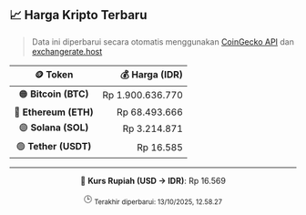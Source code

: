 

<!-- HARGA_KRIPTO -->
## 📈 Harga Kripto Terbaru

> Data ini diperbarui secara otomatis menggunakan [CoinGecko API](https://www.coingecko.com/) dan [exchangerate.host](https://exchangerate.host/)

<div align="center">

| 🪙 Token | 💰 Harga (IDR) |
|:------:|---------------:|
| 🟠 **Bitcoin (BTC)**   | Rp 1.900.636.770 |
| 🔵 **Ethereum (ETH)**  | Rp 68.493.666 |
| 🟣 **Solana (SOL)**    | Rp 3.214.871 |
| 🟢 **Tether (USDT)**   | Rp 16.585 |

---

💱 **Kurs Rupiah (USD → IDR)**: Rp 16.569

🕒 <sub>Terakhir diperbarui: 13/10/2025, 12.58.27</sub>

</div>
<!-- /HARGA_KRIPTO -->